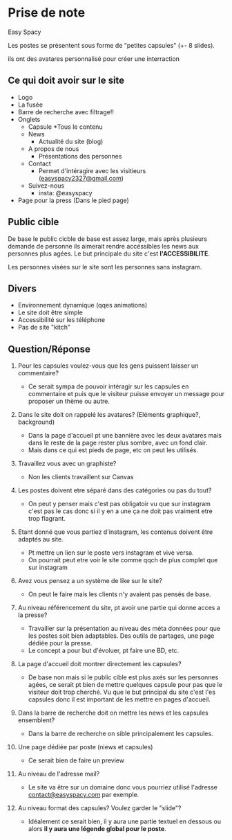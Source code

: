 # Prise de note

Easy Spacy

Les postes se présentent sous forme de "petites capsules" (+- 8 slides).

ils ont des avatares personnalisé pour créer une interraction

## Ce qui doit avoir sur le site

* Logo
* La fusée
* Barre de recherche avec filtrage!!
* Onglets
    * Capsule
      *Tous le contenu
    * News
        * Actualité du site (blog)
    * A propos de nous
        * Présentations des personnes
    * Contact
        * Permet d'intéragire avec les visitieurs (easyspacy2327@gmail.com)
    * Suivez-nous
        * insta: @easyspacy
* Page pour la press (Dans le pied page)

## Public cible

De base le public cicble de base est assez large, mais après plusieurs demande de personne ils aimerait rendre accéssibles les news aux personnes plus agées. Le but principale du site c'est <b>l'ACCESSIBILITE</b>.

Les personnes visées sur le site sont les personnes sans instagram.

## Divers

* Environnement dynamique (qqes animations)
* Le site doit être simple
* Accessibilité sur les téléphone
* Pas de site "kitch"

## Question/Réponse

1. Pour les capsules voulez-vous que les gens puissent laisser un commentaire?
    * Ce serait sympa de pouvoir intéragir sur les capsules en commentaire et puis que le visiteur puisse envoyer un message pour proposer un thème ou autre.

2. Dans le site doit on rappelé les avatares? (Eléments graphique?, background)
    * Dans la page d'accueil pt une bannière avec les deux avatares mais dans le reste de la page rester plus sombre, avec un fond clair.
    * Mais dans ce qui est pieds de page, etc on peut les utilisés.

3. Travaillez vous avec un graphiste?
    * Non les clients travaillent sur Canvas

4. Les postes doivent etre séparé dans des catégories ou pas du tout?
    * On peut y penser mais c'est pas obligatoir vu que sur instagram c'est pas le cas donc si il y en a une ça ne doit pas vraiment etre trop flagrant.

5. Etant donné que vous partiez d'instagram, les contenus doivent être adaptés au site.
    * Pt mettre un lien sur le poste vers instagram et vive versa.
    * On pourrait peut etre voir le site comme qqch de plus complet que sur instagram

6. Avez vous pensez a un système de like sur le site?
    * On peut le faire mais les clients n'y avaient pas pensés de base.

7. Au niveau référencement du site, pt avoir une partie qui donne acces a la presse?
    * Travailler sur la présentation au niveau des méta données pour que les postes soit bien adaptables. Des outils de partages, une page dédiée pour la presse.
    * Le concept a pour but d'évoluer, pt faire une BD, etc.

8. La page d'accueil doit montrer directement les capsules?
    * De base non mais si le public cible est plus axés sur les personnes agées, ce serait pt bien de mettre quelques capsule pour pas que le visiteur doit trop cherché. Vu que le but principal du site c'est l'es capsules donc il est important de les mettre en pages d'accueil.

9. Dans la barre de recherche doit on mettre les news et les capsules ensemblent?
    * Dans la barre de recherche on sible principalement les capsules.

10. Une page dédiée par poste (niews et capsules)
    * Ce serait bien de faire un preview

11. Au niveau de l'adresse mail?
    * Le site va être sur un domaine donc vous pourriez utilisé l'adresse contact@easyspacy.com par exemple.

12. Au niveau format des capsules? Voulez garder le "slide"?
    * Idéalement ce serait bien, il y aura une partie textuel en dessous ou alors <b>il y aura une légende global pour le poste</b>.
